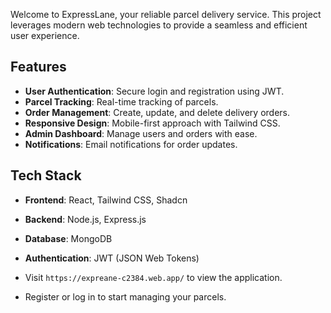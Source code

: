 
Welcome to ExpressLane, your reliable parcel delivery service. This project leverages modern web technologies to provide a seamless and efficient user experience.

## Features

- **User Authentication**: Secure login and registration using JWT.
- **Parcel Tracking**: Real-time tracking of parcels.
- **Order Management**: Create, update, and delete delivery orders.
- **Responsive Design**: Mobile-first approach with Tailwind CSS.
- **Admin Dashboard**: Manage users and orders with ease.
- **Notifications**: Email notifications for order updates.

## Tech Stack

- **Frontend**: React, Tailwind CSS, Shadcn
- **Backend**: Node.js, Express.js
- **Database**: MongoDB
- **Authentication**: JWT (JSON Web Tokens)


- Visit `https://expreane-c2384.web.app/` to view the application.
- Register or log in to start managing your parcels.

